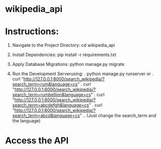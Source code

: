 # wikipedia_api

# Instructions:

1. Navigate to the Project Directory:
cd wikipedia_api

2. Install Dependencies:
pip install -r requirements.txt

3. Apply Database Migrations:
python manage.py migrate

4. Run the Development Serverusing:
    . python manage.py runserver
   or
    . curl "http://127.0.0.1:8000/search_wikipedia/?search_term=rum&language=cs"
    . curl "http://127.0.0.1:8000/search_wikipedia/?search_term=rumbellion&language=cs"
    . curl "http://127.0.0.1:8000/search_wikipedia/?search_term=abcdefgh&language=cs"
    . curl "http://127.0.0.1:8000/search_wikipedia/?search_term=abcd&language=cs" ..
   (Just change the search_term and the language)

# Access the API
